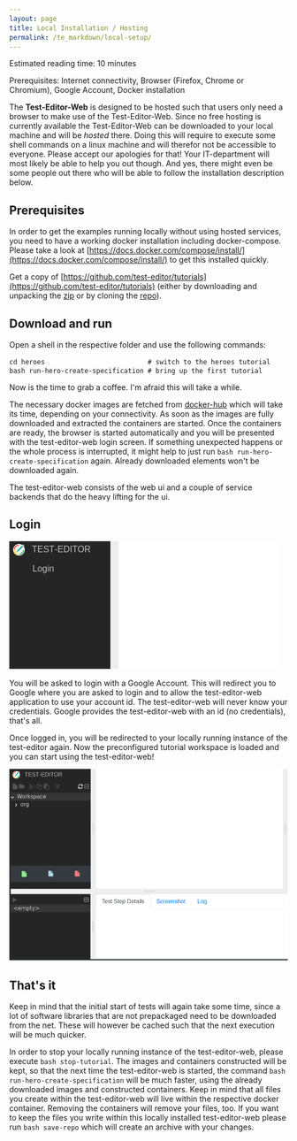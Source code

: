 ```yaml
---
layout: page
title: Local Installation / Hosting
permalink: /te_markdown/local-setup/
---
```


Estimated reading time: 10 minutes

Prerequisites: Internet connectivity, Browser (Firefox, Chrome or Chromium), Google Account, Docker installation

The **Test-Editor-Web** is designed to be hosted such that users only need a browser to make use of the Test-Editor-Web.
Since no free hosting is currently available the Test-Editor-Web can be downloaded to your local machine and will be _hosted_ there. 
Doing this will require to execute some shell commands on a linux machine and will therefor not be accessible to everyone. 
Please accept our apologies for that! Your IT-department will most likely be able to help you out though. And yes, there might even be some people out there
who will be able to follow the installation description below.

## Prerequisites

In order to get the examples running locally without using hosted services, you need to have a working docker installation including docker-compose. 
Please take a look at [https://docs.docker.com/compose/install/](https://docs.docker.com/compose/install/) to get this installed quickly.
    
Get a copy of [https://github.com/test-editor/tutorials](https://github.com/test-editor/tutorials) (either by downloading and unpacking the [zip](https://github.com/test-editor/tutorials/archive/master.zip) or by cloning the [repo](https://github.com/test-editor/tutorials.git)).

## Download and run 

Open a shell in the respective folder and use the following commands:

```
cd heroes                          # switch to the heroes tutorial
bash run-hero-create-specification # bring up the first tutorial
```

Now is the time to grab a coffee. I'm afraid this will take a while.

The necessary docker images are fetched from [docker-hub](https://hub.docker.com/u/testeditor/) which will take its time, depending on your connectivity. As soon as the images are fully downloaded and extracted the containers are started. Once the containers are ready, the browser is started automatically and you will be presented with the test-editor-web login screen. If something unexpected happens or the whole process is interrupted, it might help to just run `bash run-hero-create-specification` again. Already downloaded elements won't be downloaded again.

The test-editor-web consists of the web ui and a couple of service backends that do the heavy lifting for the ui.

## Login

![login](/images/te.login-page.png "login")

You will be asked to login with a Google Account. This will redirect you to Google where you are asked to login and to allow the test-editor-web application to use your account id. The test-editor-web will never know your credentials. Google provides the test-editor-web with an id (no credentials), that's all.

Once logged in, you will be redirected to your locally running instance of the test-editor again. Now the preconfigured tutorial workspace is loaded and you can start using the test-editor-web!

![startup](/images/tutorial/te.startup-page.png "startup")

## That's it

Keep in mind that the initial start of tests will again take some time, since a lot of software libraries that are not prepackaged need to be downloaded from the net. These will however be cached such that the next execution will be much quicker.
 
In order to stop your locally running instance of the test-editor-web, please execute `bash stop-tutorial`.
The images and containers constructed will be kept, so that the next time the test-editor-web is started, the command
`bash run-hero-create-specification` will be much faster, using the already downloaded images and constructed containers.
Keep in mind that all files you create within the test-editor-web will live within the respective docker container. Removing the containers will remove your files, too.
If you want to keep the files you write within this locally installed test-editor-web please run `bash save-repo` which will create an archive with your changes.
